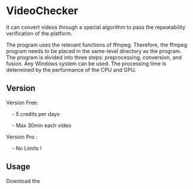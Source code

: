 # VideoChecker

It can convert videos through a special algorithm to pass the repeatability verification of the platform. 

The program uses the relevant functions of ffmpeg. Therefore, the ffmpeg program needs to be placed in the same-level directory as the program. The program is divided into three steps: preprocessing, conversion, and fusion.  Any Windows system can be used. The processing time is determined by the performance of the CPU and GPU.



## Version

Version Free:

    - 5 credits per days

    - Max 30min each video

Version Pro :

    - No Limits !  



## Usage

Download the 


